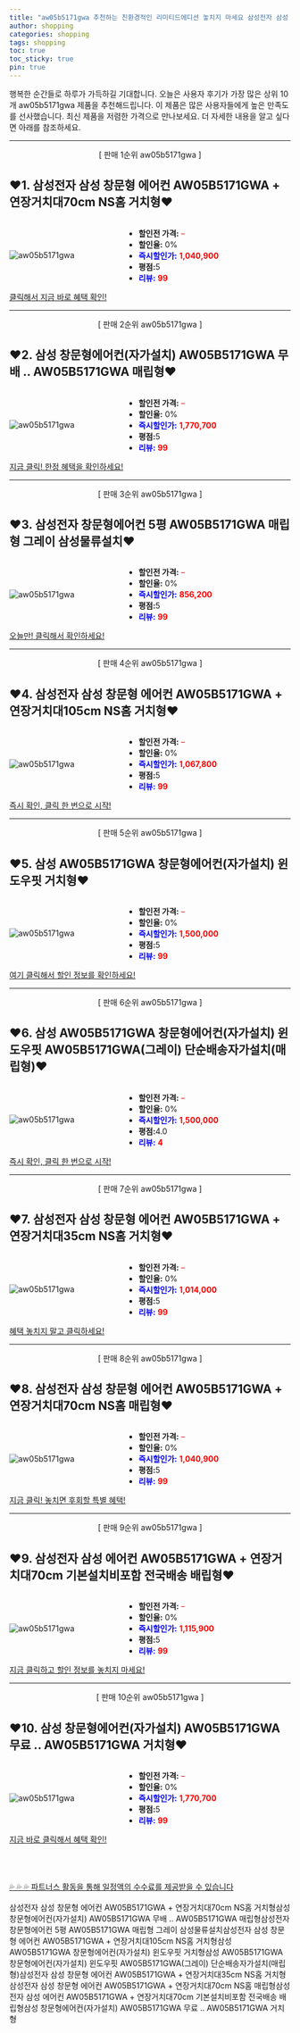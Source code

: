 ```yaml
---
title: "aw05b5171gwa 추천하는 친환경적인 리미티드에디션 놓치지 마세요 삼성전자 삼성 창문형 에어컨 AW05B5171GWA"
author: shopping
categories: shopping
tags: shopping
toc: true
toc_sticky: true
pin: true
---
```

행복한 순간들로 하루가 가득하길 기대합니다. 오늘은 사용자 후기가 가장 많은 상위 10개 aw05b5171gwa 제품을 추천해드립니다. 이 제품은 많은 사용자들에게 높은 만족도를 선사했습니다. 최신 제품을 저렴한 가격으로 만나보세요. 더 자세한 내용을 알고 싶다면 아래를 참조하세요.

---
<p class="toplist" style="margin: 0 auto; display: block; width: fit-content;">[ 판매 1순위 aw05b5171gwa ]</p>

<h2><strong>❤️1. 삼성전자 삼성 창문형 에어컨 AW05B5171GWA + 연장거치대70cm NS홈 거치형❤️</strong></h2>

<div style="display: flex; align-items: center;">
    <div style="flex: 0.4;">
        <img src="https://thumbnail10.coupangcdn.com/thumbnails/remote/230x230ex/image/vendor_inventory/e282/24c398ca27518c9d905fce4d71bf1c7120307e80bdbfc0e09c0524f128de.jpg" alt="aw05b5171gwa" style="max-width: 100%;">
    </div>
    <div style="flex: 0.6; margin-left: 10px;">
        <ul>
            <li><strong>할인전 가격:</strong> <del style="color: red;">-</del></li>
            <li><strong>할인율:</strong> 0%</li>
            <li><span style='color:blue'><strong>즉시할인가:</strong></span> <span style='color:red'><strong>1,040,900</strong></span></li>
            <li><strong>평점:</strong>5</li>
            <li><span style='color:blue'><strong>리뷰:</strong></span> <span style='color:red'><strong>99</strong></span></li>
        </ul>
    </div>
</div>
<div class="center">
    <a href="https://William4Davisa.github.io?lptag=AF9450613&subid=githubio&pageKey=7120164813&traceid=V0-153&itemId=17825119415&vendorItemId=84988952391" class="myButton">
        클릭해서 지금 바로 혜택 확인!
    </a>
</div>


---
<p class="toplist" style="margin: 0 auto; display: block; width: fit-content;">[ 판매 2순위 aw05b5171gwa ]</p>

<h2><strong>❤️2. 삼성 창문형에어컨(자가설치) AW05B5171GWA 무배 .. AW05B5171GWA 매립형❤️</strong></h2>

<div style="display: flex; align-items: center;">
    <div style="flex: 0.4;">
        <img src="https://thumbnail8.coupangcdn.com/thumbnails/remote/230x230ex/image/vendor_inventory/7280/4148d975e49f515d27c583799ab2e2f5cb556805dfc5598aee18f369c739.jpg" alt="aw05b5171gwa" style="max-width: 100%;">
    </div>
    <div style="flex: 0.6; margin-left: 10px;">
        <ul>
            <li><strong>할인전 가격:</strong> <del style="color: red;">-</del></li>
            <li><strong>할인율:</strong> 0%</li>
            <li><span style='color:blue'><strong>즉시할인가:</strong></span> <span style='color:red'><strong>1,770,700</strong></span></li>
            <li><strong>평점:</strong>5</li>
            <li><span style='color:blue'><strong>리뷰:</strong></span> <span style='color:red'><strong>99</strong></span></li>
        </ul>
    </div>
</div>
<div class="center">
    <a href="https://William4Davisa.github.io?lptag=AF9450613&subid=githubio&pageKey=8232405168&traceid=V0-153&itemId=23695363406&vendorItemId=82123262921" class="myButton">
        지금 클릭! 한정 혜택을 확인하세요!
    </a>
</div>


---
<p class="toplist" style="margin: 0 auto; display: block; width: fit-content;">[ 판매 3순위 aw05b5171gwa ]</p>

<h2><strong>❤️3. 삼성전자 창문형에어컨 5평 AW05B5171GWA 매립형 그레이 삼성물류설치❤️</strong></h2>

<div style="display: flex; align-items: center;">
    <div style="flex: 0.4;">
        <img src="https://thumbnail6.coupangcdn.com/thumbnails/remote/230x230ex/image/vendor_inventory/b18b/40753b73bb6d05fb9fd45dd382d099a1eef216d9a08f02df6b2015f1c27c.jpg" alt="aw05b5171gwa" style="max-width: 100%;">
    </div>
    <div style="flex: 0.6; margin-left: 10px;">
        <ul>
            <li><strong>할인전 가격:</strong> <del style="color: red;">-</del></li>
            <li><strong>할인율:</strong> 0%</li>
            <li><span style='color:blue'><strong>즉시할인가:</strong></span> <span style='color:red'><strong>856,200</strong></span></li>
            <li><strong>평점:</strong>5</li>
            <li><span style='color:blue'><strong>리뷰:</strong></span> <span style='color:red'><strong>99</strong></span></li>
        </ul>
    </div>
</div>
<div class="center">
    <a href="https://William4Davisa.github.io?lptag=AF9450613&subid=githubio&pageKey=8166300219&traceid=V0-153&itemId=23303644425&vendorItemId=90335683689" class="myButton">
        오늘만! 클릭해서 확인하세요!
    </a>
</div>


---
<p class="toplist" style="margin: 0 auto; display: block; width: fit-content;">[ 판매 4순위 aw05b5171gwa ]</p>

<h2><strong>❤️4. 삼성전자 삼성 창문형 에어컨 AW05B5171GWA + 연장거치대105cm NS홈 거치형❤️</strong></h2>

<div style="display: flex; align-items: center;">
    <div style="flex: 0.4;">
        <img src="https://thumbnail6.coupangcdn.com/thumbnails/remote/230x230ex/image/vendor_inventory/5345/c6f399d8cf3b3d123b52a271debd07d5ad76c633024bc47eca3cb7ae3e7a.jpg" alt="aw05b5171gwa" style="max-width: 100%;">
    </div>
    <div style="flex: 0.6; margin-left: 10px;">
        <ul>
            <li><strong>할인전 가격:</strong> <del style="color: red;">-</del></li>
            <li><strong>할인율:</strong> 0%</li>
            <li><span style='color:blue'><strong>즉시할인가:</strong></span> <span style='color:red'><strong>1,067,800</strong></span></li>
            <li><strong>평점:</strong>5</li>
            <li><span style='color:blue'><strong>리뷰:</strong></span> <span style='color:red'><strong>99</strong></span></li>
        </ul>
    </div>
</div>
<div class="center">
    <a href="https://William4Davisa.github.io?lptag=AF9450613&subid=githubio&pageKey=7120164628&traceid=V0-153&itemId=17825118299&vendorItemId=84988952561" class="myButton">
        즉시 확인, 클릭 한 번으로 시작!
    </a>
</div>


---
<p class="toplist" style="margin: 0 auto; display: block; width: fit-content;">[ 판매 5순위 aw05b5171gwa ]</p>

<h2><strong>❤️5. 삼성 AW05B5171GWA 창문형에어컨(자가설치) 윈도우핏 거치형❤️</strong></h2>

<div style="display: flex; align-items: center;">
    <div style="flex: 0.4;">
        <img src="https://thumbnail6.coupangcdn.com/thumbnails/remote/230x230ex/image/vendor_inventory/2ec8/9c1232b6af9bebea9737b6803bdb8249e9c0a8ae2852de69e6112826fc1b.jpg" alt="aw05b5171gwa" style="max-width: 100%;">
    </div>
    <div style="flex: 0.6; margin-left: 10px;">
        <ul>
            <li><strong>할인전 가격:</strong> <del style="color: red;">-</del></li>
            <li><strong>할인율:</strong> 0%</li>
            <li><span style='color:blue'><strong>즉시할인가:</strong></span> <span style='color:red'><strong>1,500,000</strong></span></li>
            <li><strong>평점:</strong>5</li>
            <li><span style='color:blue'><strong>리뷰:</strong></span> <span style='color:red'><strong>99</strong></span></li>
        </ul>
    </div>
</div>
<div class="center">
    <a href="https://William4Davisa.github.io?lptag=AF9450613&subid=githubio&pageKey=6615194268&traceid=V0-153&itemId=15016970600&vendorItemId=82239704887" class="myButton">
        여기 클릭해서 할인 정보를 확인하세요!
    </a>
</div>


---
<p class="toplist" style="margin: 0 auto; display: block; width: fit-content;">[ 판매 6순위 aw05b5171gwa ]</p>

<h2><strong>❤️6. 삼성 AW05B5171GWA 창문형에어컨(자가설치) 윈도우핏 AW05B5171GWA(그레이) 단순배송자가설치(매립형)❤️</strong></h2>

<div style="display: flex; align-items: center;">
    <div style="flex: 0.4;">
        <img src="https://thumbnail6.coupangcdn.com/thumbnails/remote/230x230ex/image/vendor_inventory/2ec8/9c1232b6af9bebea9737b6803bdb8249e9c0a8ae2852de69e6112826fc1b.jpg" alt="aw05b5171gwa" style="max-width: 100%;">
    </div>
    <div style="flex: 0.6; margin-left: 10px;">
        <ul>
            <li><strong>할인전 가격:</strong> <del style="color: red;">-</del></li>
            <li><strong>할인율:</strong> 0%</li>
            <li><span style='color:blue'><strong>즉시할인가:</strong></span> <span style='color:red'><strong>1,500,000</strong></span></li>
            <li><strong>평점:</strong>4.0</li>
            <li><span style='color:blue'><strong>리뷰:</strong></span> <span style='color:red'><strong>4</strong></span></li>
        </ul>
    </div>
</div>
<div class="center">
    <a href="https://William4Davisa.github.io?lptag=AF9450613&subid=githubio&pageKey=6576928123&traceid=V0-153&itemId=14785456755&vendorItemId=82239704873" class="myButton">
        즉시 확인, 클릭 한 번으로 시작!
    </a>
</div>


---
<p class="toplist" style="margin: 0 auto; display: block; width: fit-content;">[ 판매 7순위 aw05b5171gwa ]</p>

<h2><strong>❤️7. 삼성전자 삼성 창문형 에어컨 AW05B5171GWA + 연장거치대35cm NS홈 거치형❤️</strong></h2>

<div style="display: flex; align-items: center;">
    <div style="flex: 0.4;">
        <img src="https://thumbnail8.coupangcdn.com/thumbnails/remote/230x230ex/image/vendor_inventory/c167/19d4d2e13d9e7e5d84eba93e4c7bea0185b2408d67f4cd916d15c2e211a3.jpg" alt="aw05b5171gwa" style="max-width: 100%;">
    </div>
    <div style="flex: 0.6; margin-left: 10px;">
        <ul>
            <li><strong>할인전 가격:</strong> <del style="color: red;">-</del></li>
            <li><strong>할인율:</strong> 0%</li>
            <li><span style='color:blue'><strong>즉시할인가:</strong></span> <span style='color:red'><strong>1,014,000</strong></span></li>
            <li><strong>평점:</strong>5</li>
            <li><span style='color:blue'><strong>리뷰:</strong></span> <span style='color:red'><strong>99</strong></span></li>
        </ul>
    </div>
</div>
<div class="center">
    <a href="https://William4Davisa.github.io?lptag=AF9450613&subid=githubio&pageKey=7121271744&traceid=V0-153&itemId=17830835595&vendorItemId=84994588661" class="myButton">
        혜택 놓치지 말고 클릭하세요!
    </a>
</div>


---
<p class="toplist" style="margin: 0 auto; display: block; width: fit-content;">[ 판매 8순위 aw05b5171gwa ]</p>

<h2><strong>❤️8. 삼성전자 삼성 창문형 에어컨 AW05B5171GWA + 연장거치대70cm NS홈 매립형❤️</strong></h2>

<div style="display: flex; align-items: center;">
    <div style="flex: 0.4;">
        <img src="https://thumbnail10.coupangcdn.com/thumbnails/remote/230x230ex/image/vendor_inventory/e282/24c398ca27518c9d905fce4d71bf1c7120307e80bdbfc0e09c0524f128de.jpg" alt="aw05b5171gwa" style="max-width: 100%;">
    </div>
    <div style="flex: 0.6; margin-left: 10px;">
        <ul>
            <li><strong>할인전 가격:</strong> <del style="color: red;">-</del></li>
            <li><strong>할인율:</strong> 0%</li>
            <li><span style='color:blue'><strong>즉시할인가:</strong></span> <span style='color:red'><strong>1,040,900</strong></span></li>
            <li><strong>평점:</strong>5</li>
            <li><span style='color:blue'><strong>리뷰:</strong></span> <span style='color:red'><strong>99</strong></span></li>
        </ul>
    </div>
</div>
<div class="center">
    <a href="https://William4Davisa.github.io?lptag=AF9450613&subid=githubio&pageKey=7120164813&traceid=V0-153&itemId=17825119418&vendorItemId=84988952417" class="myButton">
        지금 클릭! 놓치면 후회할 특별 혜택!
    </a>
</div>


---
<p class="toplist" style="margin: 0 auto; display: block; width: fit-content;">[ 판매 9순위 aw05b5171gwa ]</p>

<h2><strong>❤️9. 삼성전자 삼성 에어컨 AW05B5171GWA + 연장거치대70cm 기본설치비포함 전국배송 배립형❤️</strong></h2>

<div style="display: flex; align-items: center;">
    <div style="flex: 0.4;">
        <img src="https://thumbnail10.coupangcdn.com/thumbnails/remote/230x230ex/image/vendor_inventory/e282/24c398ca27518c9d905fce4d71bf1c7120307e80bdbfc0e09c0524f128de.jpg" alt="aw05b5171gwa" style="max-width: 100%;">
    </div>
    <div style="flex: 0.6; margin-left: 10px;">
        <ul>
            <li><strong>할인전 가격:</strong> <del style="color: red;">-</del></li>
            <li><strong>할인율:</strong> 0%</li>
            <li><span style='color:blue'><strong>즉시할인가:</strong></span> <span style='color:red'><strong>1,115,900</strong></span></li>
            <li><strong>평점:</strong>5</li>
            <li><span style='color:blue'><strong>리뷰:</strong></span> <span style='color:red'><strong>99</strong></span></li>
        </ul>
    </div>
</div>
<div class="center">
    <a href="https://William4Davisa.github.io?lptag=AF9450613&subid=githubio&pageKey=7543957741&traceid=V0-153&itemId=19838173965&vendorItemId=86939770619" class="myButton">
        지금 클릭하고 할인 정보를 놓치지 마세요!
    </a>
</div>


---
<p class="toplist" style="margin: 0 auto; display: block; width: fit-content;">[ 판매 10순위 aw05b5171gwa ]</p>

<h2><strong>❤️10. 삼성 창문형에어컨(자가설치) AW05B5171GWA 무료 .. AW05B5171GWA 거치형❤️</strong></h2>

<div style="display: flex; align-items: center;">
    <div style="flex: 0.4;">
        <img src="https://thumbnail8.coupangcdn.com/thumbnails/remote/230x230ex/image/vendor_inventory/7280/4148d975e49f515d27c583799ab2e2f5cb556805dfc5598aee18f369c739.jpg" alt="aw05b5171gwa" style="max-width: 100%;">
    </div>
    <div style="flex: 0.6; margin-left: 10px;">
        <ul>
            <li><strong>할인전 가격:</strong> <del style="color: red;">-</del></li>
            <li><strong>할인율:</strong> 0%</li>
            <li><span style='color:blue'><strong>즉시할인가:</strong></span> <span style='color:red'><strong>1,770,700</strong></span></li>
            <li><strong>평점:</strong>5</li>
            <li><span style='color:blue'><strong>리뷰:</strong></span> <span style='color:red'><strong>99</strong></span></li>
        </ul>
    </div>
</div>
<div class="center">
    <a href="https://William4Davisa.github.io?lptag=AF9450613&subid=githubio&pageKey=7232688436&traceid=V0-153&itemId=18356688310&vendorItemId=82123263181" class="myButton">
        지금 바로 클릭해서 혜택 확인!
    </a>
</div>

<br><br><br>[💦 💦 💦 파트너스 활동을 통해 일정액의 수수료를 제공받을 수 있습니다](https://link.coupang.com/a/bcpT2c)<br><br>삼성전자 삼성 창문형 에어컨 AW05B5171GWA + 연장거치대70cm NS홈 거치형삼성 창문형에어컨(자가설치) AW05B5171GWA 무배 .. AW05B5171GWA 매립형삼성전자 창문형에어컨 5평 AW05B5171GWA 매립형 그레이 삼성물류설치삼성전자 삼성 창문형 에어컨 AW05B5171GWA + 연장거치대105cm NS홈 거치형삼성 AW05B5171GWA 창문형에어컨(자가설치) 윈도우핏 거치형삼성 AW05B5171GWA 창문형에어컨(자가설치) 윈도우핏 AW05B5171GWA(그레이) 단순배송자가설치(매립형)삼성전자 삼성 창문형 에어컨 AW05B5171GWA + 연장거치대35cm NS홈 거치형삼성전자 삼성 창문형 에어컨 AW05B5171GWA + 연장거치대70cm NS홈 매립형삼성전자 삼성 에어컨 AW05B5171GWA + 연장거치대70cm 기본설치비포함 전국배송 배립형삼성 창문형에어컨(자가설치) AW05B5171GWA 무료 .. AW05B5171GWA 거치형